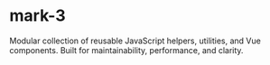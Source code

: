 # mark-3
Modular collection of reusable JavaScript helpers, utilities, and Vue components. Built for maintainability, performance, and clarity.
